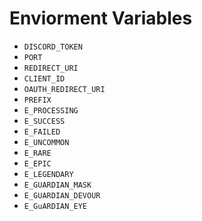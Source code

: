# Enviorment Variables

- `DISCORD_TOKEN`
- `PORT`
- `REDIRECT_URI`
- `CLIENT_ID`
- `OAUTH_REDIRECT_URI`
- `PREFIX`
- `E_PROCESSING`
- `E_SUCCESS`
- `E_FAILED`
- `E_UNCOMMON`
- `E_RARE`
- `E_EPIC`
- `E_LEGENDARY`
- `E_GUARDIAN_MASK`
- `E_GUARDIAN_DEVOUR`
- `E_GuARDIAN_EYE`

